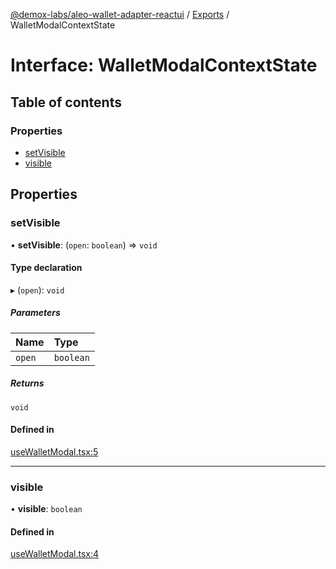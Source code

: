 [@demox-labs/aleo-wallet-adapter-reactui](../README.md) / [Exports](../modules.md) / WalletModalContextState

# Interface: WalletModalContextState

## Table of contents

### Properties

- [setVisible](WalletModalContextState.md#setvisible)
- [visible](WalletModalContextState.md#visible)

## Properties

### setVisible

• **setVisible**: (`open`: `boolean`) => `void`

#### Type declaration

▸ (`open`): `void`

##### Parameters

| Name | Type |
| :------ | :------ |
| `open` | `boolean` |

##### Returns

`void`

#### Defined in

[useWalletModal.tsx:5](https://github.com/demox-labs/aleo-wallet-adapter/blob/f19bfe5/packages/ui/src/useWalletModal.tsx#L5)

___

### visible

• **visible**: `boolean`

#### Defined in

[useWalletModal.tsx:4](https://github.com/demox-labs/aleo-wallet-adapter/blob/f19bfe5/packages/ui/src/useWalletModal.tsx#L4)
